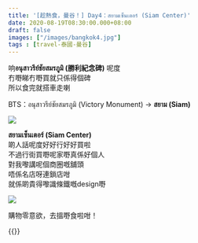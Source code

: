 ```yaml
---
title: '[趁熱食，曼谷！] Day4：สยามเซ็นเตอร์ (Siam Center)'
date: 2020-08-19T08:30:00.000+08:00
draft: false
images: ["/images/bangkok4.jpg"]
tags : [travel-泰國-曼谷]
---
```


响**อนุสาวรีย์ชัยสมรภูมิ (勝利紀念碑)** 呢度  
冇嘢睇冇嘢買就只係得個碑  
所以食完就搭車走喇  
   
BTS：อนุสาวรีย์ชัยสมรภูมิ (Victory Monument) → **สยาม (Siam)**     
  
![](/images/bangkok4c.jpg)

**สยามเซ็นเตอร์ (Siam Center)**  
啲人話呢度好好行好好買啦  
不過行街買嘢呢家嘢真係好個人  
對我嚟講呢個商圈嘅舖頭  
唔係名店呀連鎖店咁  
就係啲貴得嚟識條鐵嘅design嘢  

![](/images/bangkok4c1.jpg)

購物零意欲，去搵嘢食啦咁！  


{{<bangkok>}}
